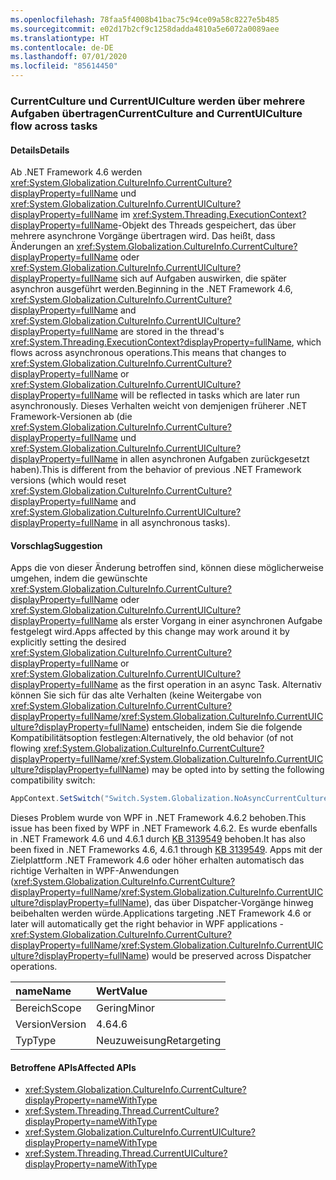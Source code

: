 ```yaml
---
ms.openlocfilehash: 78faa5f4008b41bac75c94ce09a58c8227e5b485
ms.sourcegitcommit: e02d17b2cf9c1258dadda4810a5e6072a0089aee
ms.translationtype: HT
ms.contentlocale: de-DE
ms.lasthandoff: 07/01/2020
ms.locfileid: "85614450"
---
```

### <a name="currentculture-and-currentuiculture-flow-across-tasks"></a><span data-ttu-id="ba51f-101">CurrentCulture und CurrentUICulture werden über mehrere Aufgaben übertragen</span><span class="sxs-lookup"><span data-stu-id="ba51f-101">CurrentCulture and CurrentUICulture flow across tasks</span></span>

#### <a name="details"></a><span data-ttu-id="ba51f-102">Details</span><span class="sxs-lookup"><span data-stu-id="ba51f-102">Details</span></span>

<span data-ttu-id="ba51f-103">Ab .NET Framework 4.6 werden <xref:System.Globalization.CultureInfo.CurrentCulture?displayProperty=fullName> und <xref:System.Globalization.CultureInfo.CurrentUICulture?displayProperty=fullName> im <xref:System.Threading.ExecutionContext?displayProperty=fullName>-Objekt des Threads gespeichert, das über mehrere asynchrone Vorgänge übertragen wird. Das heißt, dass Änderungen an <xref:System.Globalization.CultureInfo.CurrentCulture?displayProperty=fullName> oder <xref:System.Globalization.CultureInfo.CurrentUICulture?displayProperty=fullName> sich auf Aufgaben auswirken, die später asynchron ausgeführt werden.</span><span class="sxs-lookup"><span data-stu-id="ba51f-103">Beginning in the .NET Framework 4.6, <xref:System.Globalization.CultureInfo.CurrentCulture?displayProperty=fullName> and <xref:System.Globalization.CultureInfo.CurrentUICulture?displayProperty=fullName> are stored in the thread's <xref:System.Threading.ExecutionContext?displayProperty=fullName>, which flows across asynchronous operations.This means that changes to <xref:System.Globalization.CultureInfo.CurrentCulture?displayProperty=fullName> or <xref:System.Globalization.CultureInfo.CurrentUICulture?displayProperty=fullName> will be reflected in tasks which are later run asynchronously.</span></span> <span data-ttu-id="ba51f-104">Dieses Verhalten weicht von demjenigen früherer .NET Framework-Versionen ab (die <xref:System.Globalization.CultureInfo.CurrentCulture?displayProperty=fullName> und <xref:System.Globalization.CultureInfo.CurrentUICulture?displayProperty=fullName> in allen asynchronen Aufgaben zurückgesetzt haben).</span><span class="sxs-lookup"><span data-stu-id="ba51f-104">This is different from the behavior of previous .NET Framework versions (which would reset <xref:System.Globalization.CultureInfo.CurrentCulture?displayProperty=fullName> and <xref:System.Globalization.CultureInfo.CurrentUICulture?displayProperty=fullName> in all asynchronous tasks).</span></span>

#### <a name="suggestion"></a><span data-ttu-id="ba51f-105">Vorschlag</span><span class="sxs-lookup"><span data-stu-id="ba51f-105">Suggestion</span></span>

<span data-ttu-id="ba51f-106">Apps die von dieser Änderung betroffen sind, können diese möglicherweise umgehen, indem die gewünschte <xref:System.Globalization.CultureInfo.CurrentCulture?displayProperty=fullName> oder <xref:System.Globalization.CultureInfo.CurrentUICulture?displayProperty=fullName> als erster Vorgang in einer asynchronen Aufgabe festgelegt wird.</span><span class="sxs-lookup"><span data-stu-id="ba51f-106">Apps affected by this change may work around it by explicitly setting the desired <xref:System.Globalization.CultureInfo.CurrentCulture?displayProperty=fullName> or <xref:System.Globalization.CultureInfo.CurrentUICulture?displayProperty=fullName> as the first operation in an async Task.</span></span> <span data-ttu-id="ba51f-107">Alternativ können Sie sich für das alte Verhalten (keine Weitergabe von <xref:System.Globalization.CultureInfo.CurrentCulture?displayProperty=fullName>/<xref:System.Globalization.CultureInfo.CurrentUICulture?displayProperty=fullName>) entscheiden, indem Sie die folgende Kompatibilitätsoption festlegen:</span><span class="sxs-lookup"><span data-stu-id="ba51f-107">Alternatively, the old behavior (of not flowing <xref:System.Globalization.CultureInfo.CurrentCulture?displayProperty=fullName>/<xref:System.Globalization.CultureInfo.CurrentUICulture?displayProperty=fullName>) may be opted into by setting the following compatibility switch:</span></span>

```csharp
AppContext.SetSwitch("Switch.System.Globalization.NoAsyncCurrentCulture", true);
```

<span data-ttu-id="ba51f-108">Dieses Problem wurde von WPF in .NET Framework 4.6.2 behoben.</span><span class="sxs-lookup"><span data-stu-id="ba51f-108">This issue has been fixed by WPF in .NET Framework 4.6.2.</span></span> <span data-ttu-id="ba51f-109">Es wurde ebenfalls in .NET Framework 4.6 und 4.6.1 durch [KB 3139549](https://support.microsoft.com/kb/3139549) behoben.</span><span class="sxs-lookup"><span data-stu-id="ba51f-109">It has also been fixed in .NET Frameworks 4.6, 4.6.1 through [KB 3139549](https://support.microsoft.com/kb/3139549).</span></span> <span data-ttu-id="ba51f-110">Apps mit der Zielplattform .NET Framework 4.6 oder höher erhalten automatisch das richtige Verhalten in WPF-Anwendungen (<xref:System.Globalization.CultureInfo.CurrentCulture?displayProperty=fullName>/<xref:System.Globalization.CultureInfo.CurrentUICulture?displayProperty=fullName>), das über Dispatcher-Vorgänge hinweg beibehalten werden würde.</span><span class="sxs-lookup"><span data-stu-id="ba51f-110">Applications targeting .NET Framework 4.6 or later will automatically get the right behavior in WPF applications - <xref:System.Globalization.CultureInfo.CurrentCulture?displayProperty=fullName>/<xref:System.Globalization.CultureInfo.CurrentUICulture?displayProperty=fullName>) would be preserved across Dispatcher operations.</span></span>

| <span data-ttu-id="ba51f-111">name</span><span class="sxs-lookup"><span data-stu-id="ba51f-111">Name</span></span>    | <span data-ttu-id="ba51f-112">Wert</span><span class="sxs-lookup"><span data-stu-id="ba51f-112">Value</span></span>       |
|:--------|:------------|
| <span data-ttu-id="ba51f-113">Bereich</span><span class="sxs-lookup"><span data-stu-id="ba51f-113">Scope</span></span>   | <span data-ttu-id="ba51f-114">Gering</span><span class="sxs-lookup"><span data-stu-id="ba51f-114">Minor</span></span>       |
| <span data-ttu-id="ba51f-115">Version</span><span class="sxs-lookup"><span data-stu-id="ba51f-115">Version</span></span> | <span data-ttu-id="ba51f-116">4.6</span><span class="sxs-lookup"><span data-stu-id="ba51f-116">4.6</span></span>         |
| <span data-ttu-id="ba51f-117">Typ</span><span class="sxs-lookup"><span data-stu-id="ba51f-117">Type</span></span>    | <span data-ttu-id="ba51f-118">Neuzuweisung</span><span class="sxs-lookup"><span data-stu-id="ba51f-118">Retargeting</span></span> |

#### <a name="affected-apis"></a><span data-ttu-id="ba51f-119">Betroffene APIs</span><span class="sxs-lookup"><span data-stu-id="ba51f-119">Affected APIs</span></span>

- <xref:System.Globalization.CultureInfo.CurrentCulture?displayProperty=nameWithType>
- <xref:System.Threading.Thread.CurrentCulture?displayProperty=nameWithType>
- <xref:System.Globalization.CultureInfo.CurrentUICulture?displayProperty=nameWithType>
- <xref:System.Threading.Thread.CurrentUICulture?displayProperty=nameWithType>
